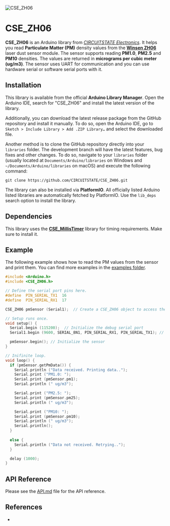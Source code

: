
![CSE_ZH06](https://socialify.git.ci/CIRCUITSTATE/CSE_ZH06/image?description=1&font=KoHo&forks=1&issues=1&logo=https%3A%2F%2Fwww.circuitstate.com%2Fwp-content%2Fuploads%2F2024%2F05%2FCIRCUITSTATE-R-Emblem-20052024-2.svg&name=1&pattern=Circuit%20Board&pulls=1&stargazers=1&theme=Auto)

# CSE_ZH06

**CSE_ZH06** is an Arduino library from [*CIRCUITSTATE Electronics*](https://www.circuitstate.com/). It helps you read **Particulate Matter (PM)** density values from the [**Winsen ZH06**](https://www.winsen-sensor.com/sensors/dust-sensor/245.html) laser dust sensor module. The sensor supports reading **PM1.0**, **PM2.5** and **PM10** densities. The values are returned in **micrograms per cubic meter (ug/m3)**. The sensor uses UART for communication and you can use hardware serial or software serial ports with it.

## Installation

This library is available from the official **Arduino Library Manager**. Open the Arduino IDE, search for "CSE_ZH06" and install the latest version of the library.

Additionally, you can download the latest release package from the GitHub repository and install it manually. To do so, open the Arduino IDE, go to `Sketch > Include Library > Add .ZIP Library…` and select the downloaded file.

Another method is to clone the GitHub repository directly into your `libraries` folder. The development branch will have the latest features, bug fixes and other changes. To do so, navigate to your `libraries` folder (usually located at `Documents/Arduino/libraries` on Windows and `~/Documents/Arduino/libraries` on macOS) and execute the following command:

```
git clone https://github.com/CIRCUITSTATE/CSE_ZH06.git
```

The library can also be installed via **PlatformIO**. All officially listed Arduino listed libraries are automatically fetched by PlatformIO. Use the `lib_deps` search option to install the library.

## Dependencies

This library uses the [**CSE_MillisTimer**](https://github.com/CIRCUITSTATE/CSE_MillisTimer) library for timing requirements. Make sure to install it.

## Example

The following example shows how to read the PM values from the sensor and print them. You can find more examples in the [examples folder](/examples/).

```cpp
#include <Arduino.h>
#include <CSE_ZH06.h>

// Define the serial port pins here.
#define  PIN_SERIAL_TX1  16
#define  PIN_SERIAL_RX1  17

CSE_ZH06 pmSensor (Serial1);  // Create a CSE_ZH06 object to access the sensor

// Setup runs once.
void setup() {
  Serial.begin (115200);  // Initialize the debug serial port
  Serial1.begin (9600, SERIAL_8N1, PIN_SERIAL_RX1, PIN_SERIAL_TX1); // Initialize the sensor serial port

  pmSensor.begin(); // Initialize the sensor
}

// Inifinite loop.
void loop() {
  if (pmSensor.getPmData()) {
    Serial.println ("Data received. Printing data..");
    Serial.print ("PM1.0: ");
    Serial.print (pmSensor.pm1);
    Serial.println (" ug/m3");

    Serial.print ("PM2.5: ");
    Serial.print (pmSensor.pm25);
    Serial.println (" ug/m3");

    Serial.print ("PM10: ");
    Serial.print (pmSensor.pm10);
    Serial.println (" ug/m3");
    Serial.println();
  }
  
  else {
    Serial.println ("Data not received. Retrying..");
  }

  delay (1000);
}
```

## API Reference

Please see the [API.md](/docs/API.md) file for the API reference.

## References

- 
